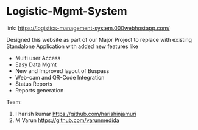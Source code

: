 # Logistic-Mgmt-System
link: https://logistics-management-system.000webhostapp.com/


Designed this website as part of our Major Project to replace with existing Standalone Application with added new features like 
- Multi user Access
- Easy Data Mgmt
- New and Improved layout of Buspass
- Web-cam and QR-Code Integration
- Status Reports
- Reports generation

Team:
1) I harish kumar  https://github.com/harishinjamuri
2) M Varun         https://github.com/varunmedida